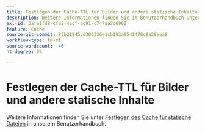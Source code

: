 ```yaml
---
title: Festlegen der Cache-TTL für Bilder und andere statische Inhalte
description: Weitere Informationen finden Sie im Benutzerhandbuch unter [Cache für statische Dateien festlegen](https://experienceleague.adobe.com/docs/commerce-cloud-service/user-guide/configure/app/set-cache.html).
exl-id: 3afa1fd8-cfe2-4acf-ac91-c747aa3d6902
feature: Cache
source-git-commit: 83b21845cd306336e1cb193a9541478c8a38eea8
workflow-type: tm+mt
source-wordcount: '46'
ht-degree: 0%

---
```


# Festlegen der Cache-TTL für Bilder und andere statische Inhalte

Weitere Informationen finden Sie unter [Festlegen des Cache für statische Dateien](https://experienceleague.adobe.com/docs/commerce-cloud-service/user-guide/configure/app/set-cache.html) in unserem Benutzerhandbuch.
